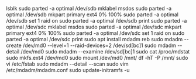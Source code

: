 lsblk
sudo parted -a optimal /dev/sdb mklabel msdos
sudo parted -a optimal /dev/sdb mkpart primary ext4 0% 100%
sudo parted -a optimal /dev/sdb set 1 raid on
sudo parted -a optimal /dev/sdb print
sudo parted -a optimal /dev/sdc mklabel msdos
sudo parted -a optimal /dev/sdc mkpart primary ext4 0% 100%
sudo parted -a optimal /dev/sdc set 1 raid on
sudo parted -a optimal /dev/sdc print
sudo apt install mdadm
reb
sudo mdadm --create /dev/md0 --level=1 --raid-devices=2 /dev/sd[bc]1
sudo mdadm --detail /dev/md0
sudo mdadm --examine /dev/sd[bc]1
sudo cat /proc/mdstat
sudo mkfs.ext4 /dev/md0
sudo mount /dev/md0 /mnt/
df -hT -P /mnt/
sudo vi /etc/fstab
sudo mdadm --detail --scan
sudo vim /etc/mdadm/mdadm.conf
sudo update-initramfs -u

